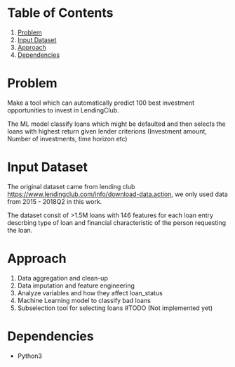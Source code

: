 # Table of Contents
1. [Problem](README.md#problem)
2. [Input Dataset](README.md#input-dataset)
3. [Approach](README.md#approach)
4. [Dependencies](README.md#dependencies)

# Problem

Make a tool which can automatically predict 100 best investment opportunities to invest in LendingClub.

The ML model classify loans which might be defaulted and then selects the loans with highest return given lender criterions (Investment amount, Number of investments, time horizon etc)


# Input Dataset

The original dataset came from lending club https://www.lendingclub.com/info/download-data.action, we only used data from 2015 - 2018Q2 in this work.

The dataset consit of >1.5M loans with 146 features for each loan entry descrbing type of loan and financial characteristic of the person requesting the loan.

# Approach
1. Data aggregation and clean-up
2. Data imputation and feature engineering
3. Analyze variables and how they affect loan_status
4. Machine Learning model to classify bad loans
5. Subselection tool for selecting loans #TODO (Not implemented yet)

# Dependencies
- Python3
